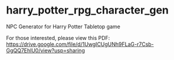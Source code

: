 # harry_potter_rpg_character_gen

NPC Generator for Harry Potter Tabletop game

For those interested, please view this PDF:
https://drive.google.com/file/d/1UwgICUgUNh9FLaG-r7Csb-GgQQ7EhlU0/view?usp=sharing
